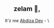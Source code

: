 <h2 style="text-align: center;" >zelam 👋,</h2> 
<p style="text-align: center;">It'z me <a href="https://abdiza.tech">Abdiza Dev</a> - \<Developer. /></p>

